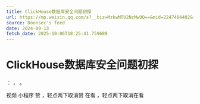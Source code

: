 ```yaml
---
title: ClickHouse数据库安全问题初探
url: https://mp.weixin.qq.com/s?__biz=MzkwMTU2NzMwOQ==&mid=2247484402&idx=1&sn=64708483d5867c1a9aa70a95369da26a
source: Doonsec's feed
date: 2024-09-13
fetch_date: 2025-10-06T18:25:41.759689
---
```


# ClickHouse数据库安全问题初探

：
，
。

视频
小程序
赞
，轻点两下取消赞
在看
，轻点两下取消在看